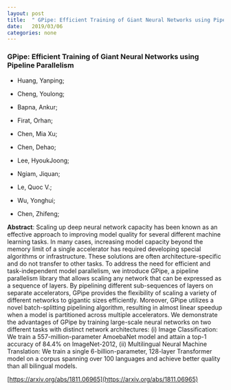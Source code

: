 ```yaml
---
layout: post
title:  " GPipe: Efficient Training of Giant Neural Networks using Pipeline Parallelism"
date:   2019/03/06
categories: none
---
```




### GPipe: Efficient Training of Giant Neural Networks using Pipeline Parallelism



* Huang, Yanping; 

* Cheng, Youlong; 

* Bapna, Ankur; 

* Firat, Orhan; 

* Chen, Mia Xu; 

* Chen, Dehao; 

* Lee, HyoukJoong; 

* Ngiam, Jiquan; 

* Le, Quoc V.; 

* Wu, Yonghui; 

* Chen, Zhifeng; 





**Abstract**:  Scaling up deep neural network capacity has been known as an effective approach to improving model quality for several different machine learning tasks. In many cases, increasing model capacity beyond the memory limit of a single accelerator has required developing special algorithms or infrastructure. These solutions are often architecture-specific and do not transfer to other tasks. To address the need for efficient and task-independent model parallelism, we introduce GPipe, a pipeline parallelism library that allows scaling any network that can be expressed as a sequence of layers. By pipelining different sub-sequences of layers on separate accelerators, GPipe provides the flexibility of scaling a variety of different networks to gigantic sizes efficiently. Moreover, GPipe utilizes a novel batch-splitting pipelining algorithm, resulting in almost linear speedup when a model is partitioned across multiple accelerators. We demonstrate the advantages of GPipe by training large-scale neural networks on two different tasks with distinct network architectures: (i) Image Classification: We train a 557-million-parameter AmoebaNet model and attain a top-1 accuracy of 84.4% on ImageNet-2012, (ii) Multilingual Neural Machine Translation: We train a single 6-billion-parameter, 128-layer Transformer model on a corpus spanning over 100 languages and achieve better quality than all bilingual models. 



 [https://arxiv.org/abs/1811.06965](https://arxiv.org/abs/1811.06965) 

